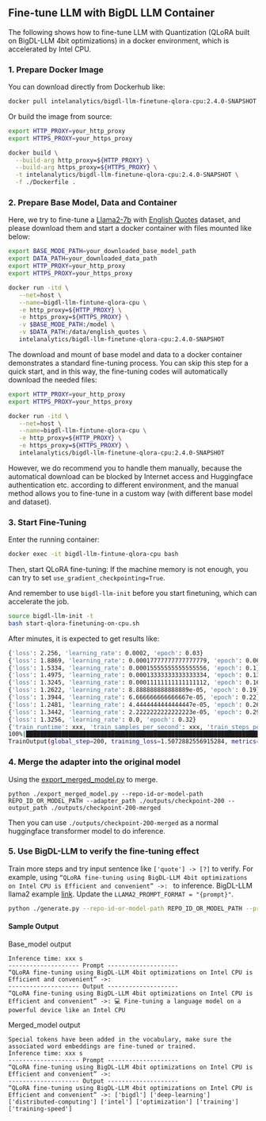 ## Fine-tune LLM with BigDL LLM Container

The following shows how to fine-tune LLM with Quantization (QLoRA built on BigDL-LLM 4bit optimizations) in a docker environment, which is accelerated by Intel CPU.

### 1. Prepare Docker Image

You can download directly from Dockerhub like:

```bash
docker pull intelanalytics/bigdl-llm-finetune-qlora-cpu:2.4.0-SNAPSHOT
```

Or build the image from source:

```bash
export HTTP_PROXY=your_http_proxy
export HTTPS_PROXY=your_https_proxy

docker build \
  --build-arg http_proxy=${HTTP_PROXY} \
  --build-arg https_proxy=${HTTPS_PROXY} \
  -t intelanalytics/bigdl-llm-finetune-qlora-cpu:2.4.0-SNAPSHOT \
  -f ./Dockerfile .
```

### 2. Prepare Base Model, Data and Container

Here, we try to fine-tune a [Llama2-7b](https://huggingface.co/meta-llama/Llama-2-7b) with [English Quotes](https://huggingface.co/datasets/Abirate/english_quotes) dataset, and please download them and start a docker container with files mounted like below:

```bash
export BASE_MODE_PATH=your_downloaded_base_model_path
export DATA_PATH=your_downloaded_data_path
export HTTP_PROXY=your_http_proxy
export HTTPS_PROXY=your_https_proxy

docker run -itd \
   --net=host \
   --name=bigdl-llm-fintune-qlora-cpu \
   -e http_proxy=${HTTP_PROXY} \
   -e https_proxy=${HTTPS_PROXY} \
   -v $BASE_MODE_PATH:/model \
   -v $DATA_PATH:/data/english_quotes \
   intelanalytics/bigdl-llm-finetune-qlora-cpu:2.4.0-SNAPSHOT
```

The download and mount of base model and data to a docker container demonstrates a standard fine-tuning process. You can skip this step for a quick start, and in this way, the fine-tuning codes will automatically download the needed files:

```bash
export HTTP_PROXY=your_http_proxy
export HTTPS_PROXY=your_https_proxy

docker run -itd \
   --net=host \
   --name=bigdl-llm-fintune-qlora-cpu \
   -e http_proxy=${HTTP_PROXY} \
   -e https_proxy=${HTTPS_PROXY} \
   intelanalytics/bigdl-llm-finetune-qlora-cpu:2.4.0-SNAPSHOT
```

However, we do recommend you to handle them manually, because the automatical download can be blocked by Internet access and Huggingface authentication etc. according to different environment, and the manual method allows you to fine-tune in a custom way (with different base model and dataset).

### 3. Start Fine-Tuning

Enter the running container:

```bash
docker exec -it bigdl-llm-fintune-qlora-cpu bash
```

Then, start QLoRA fine-tuning:
If the machine memory is not enough, you can try to set `use_gradient_checkpointing=True`.

And remember to use `bigdl-llm-init` before you start finetuning, which can accelerate the job.
```bash
source bigdl-llm-init -t
bash start-qlora-finetuning-on-cpu.sh
```

After minutes, it is expected to get results like:

```bash
{'loss': 2.256, 'learning_rate': 0.0002, 'epoch': 0.03}
{'loss': 1.8869, 'learning_rate': 0.00017777777777777779, 'epoch': 0.06}
{'loss': 1.5334, 'learning_rate': 0.00015555555555555556, 'epoch': 0.1}
{'loss': 1.4975, 'learning_rate': 0.00013333333333333334, 'epoch': 0.13}
{'loss': 1.3245, 'learning_rate': 0.00011111111111111112, 'epoch': 0.16}
{'loss': 1.2622, 'learning_rate': 8.888888888888889e-05, 'epoch': 0.19}
{'loss': 1.3944, 'learning_rate': 6.666666666666667e-05, 'epoch': 0.22}
{'loss': 1.2481, 'learning_rate': 4.4444444444444447e-05, 'epoch': 0.26}
{'loss': 1.3442, 'learning_rate': 2.2222222222222223e-05, 'epoch': 0.29}
{'loss': 1.3256, 'learning_rate': 0.0, 'epoch': 0.32}
{'train_runtime': xxx, 'train_samples_per_second': xxx, 'train_steps_per_second': xxx, 'train_loss': 1.5072882556915284, 'epoch': 0.32}
100%|██████████████████████████████████████████████████████████████████████████████████████| 200/200 [xx:xx<xx:xx,  xxxs/it]
TrainOutput(global_step=200, training_loss=1.5072882556915284, metrics={'train_runtime': xxx, 'train_samples_per_second': xxx, 'train_steps_per_second': xxx, 'train_loss': 1.5072882556915284, 'epoch': 0.32})
```

### 4. Merge the adapter into the original model
Using the [export_merged_model.py](https://github.com/intel-analytics/BigDL/blob/main/python/llm/example/GPU/QLoRA-FineTuning/export_merged_model.py) to merge.
```
python ./export_merged_model.py --repo-id-or-model-path REPO_ID_OR_MODEL_PATH --adapter_path ./outputs/checkpoint-200 --output_path ./outputs/checkpoint-200-merged
```

Then you can use `./outputs/checkpoint-200-merged` as a normal huggingface transformer model to do inference.

### 5. Use BigDL-LLM to verify the fine-tuning effect
Train more steps and try input sentence like `['quote'] -> [?]` to verify. For example, using `“QLoRA fine-tuning using BigDL-LLM 4bit optimizations on Intel CPU is Efficient and convenient” ->: ` to inference.
BigDL-LLM llama2 example [link](https://github.com/intel-analytics/BigDL/tree/main/python/llm/example/CPU/HF-Transformers-AutoModels/Model/llama2). Update the `LLAMA2_PROMPT_FORMAT = "{prompt}"`.
```bash
python ./generate.py --repo-id-or-model-path REPO_ID_OR_MODEL_PATH --prompt "“QLoRA fine-tuning using BigDL-LLM 4bit optimizations on Intel CPU is Efficient and convenient” ->:"  --n-predict 20
```

#### Sample Output
Base_model output
```log
Inference time: xxx s
-------------------- Prompt --------------------
“QLoRA fine-tuning using BigDL-LLM 4bit optimizations on Intel CPU is Efficient and convenient” ->:
-------------------- Output --------------------
“QLoRA fine-tuning using BigDL-LLM 4bit optimizations on Intel CPU is Efficient and convenient” ->: 💻 Fine-tuning a language model on a powerful device like an Intel CPU
```
Merged_model output
```log
Special tokens have been added in the vocabulary, make sure the associated word embeddings are fine-tuned or trained.
Inference time: xxx s
-------------------- Prompt --------------------
“QLoRA fine-tuning using BigDL-LLM 4bit optimizations on Intel CPU is Efficient and convenient” ->:
-------------------- Output --------------------
“QLoRA fine-tuning using BigDL-LLM 4bit optimizations on Intel CPU is Efficient and convenient” ->: ['bigdl'] ['deep-learning'] ['distributed-computing'] ['intel'] ['optimization'] ['training'] ['training-speed']
```
